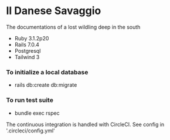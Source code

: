 # Il Danese Savaggio

The documentations of a lost wildling deep in the south

* Ruby 3.1.2p20
* Rails 7.0.4
* Postgresql
* Tailwind 3

### To initialize a local database
* rails db:create db:migrate

### To run test suite
* bundle exec rspec

The continuous integration is handled with CircleCI. See config in '.circleci/config.yml'
